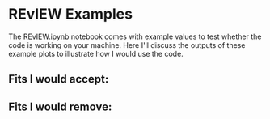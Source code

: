# REvIEW Examples

The [REvIEW.ipynb](https://github.com/madeleine-mckenzie/REvIEW/blob/main/REvIEW.ipynb) notebook comes with example values to test whether the code is working on your machine. Here I'll discuss the outputs of these example plots to illustrate how I would use the code. 

## Fits I would accept:

## Fits I would remove:
